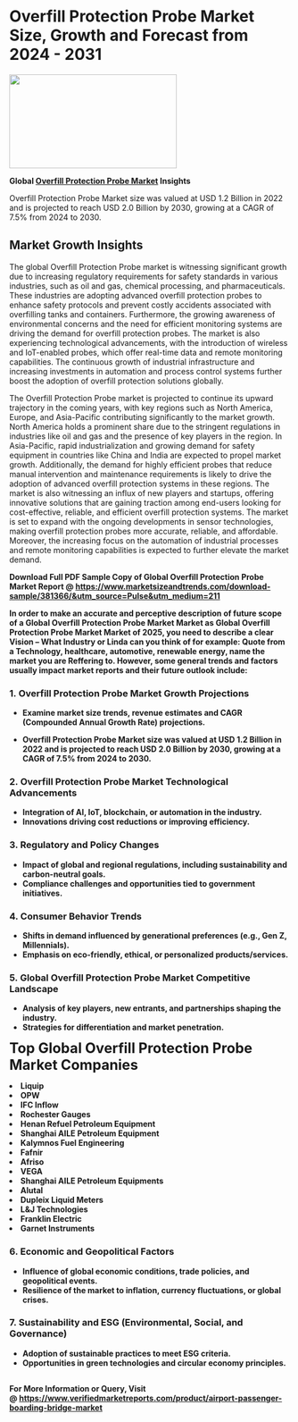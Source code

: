 <H1>Overfill Protection Probe Market Size, Growth and Forecast from 2024 - 2031</H1><img class="aligncenter size-medium wp-image-584254" src="https://thirdeyenews.in/wp-content/uploads/2024/09/Global-Market-Research-300x168.jpeg" alt="" width="300" height="168" /><p><strong>Global&nbsp;<a href="https://www.marketsizeandtrends.com/download-sample/381366/&amp;utm_source=Pulse&amp;utm_medium=211">Overfill Protection Probe Market</a> Insights</strong></p><p>Overfill Protection Probe Market size was valued at USD 1.2 Billion in 2022 and is projected to reach USD 2.0 Billion by 2030, growing at a CAGR of 7.5% from 2024 to 2030.</p><p><h2>Market Growth Insights</h2> <p>The global Overfill Protection Probe market is witnessing significant growth due to increasing regulatory requirements for safety standards in various industries, such as oil and gas, chemical processing, and pharmaceuticals. These industries are adopting advanced overfill protection probes to enhance safety protocols and prevent costly accidents associated with overfilling tanks and containers. Furthermore, the growing awareness of environmental concerns and the need for efficient monitoring systems are driving the demand for overfill protection probes. The market is also experiencing technological advancements, with the introduction of wireless and IoT-enabled probes, which offer real-time data and remote monitoring capabilities. The continuous growth of industrial infrastructure and increasing investments in automation and process control systems further boost the adoption of overfill protection solutions globally.</p> <p><strong></strong></p> <p>The Overfill Protection Probe market is projected to continue its upward trajectory in the coming years, with key regions such as North America, Europe, and Asia-Pacific contributing significantly to the market growth. North America holds a prominent share due to the stringent regulations in industries like oil and gas and the presence of key players in the region. In Asia-Pacific, rapid industrialization and growing demand for safety equipment in countries like China and India are expected to propel market growth. Additionally, the demand for highly efficient probes that reduce manual intervention and maintenance requirements is likely to drive the adoption of advanced overfill protection systems in these regions. The market is also witnessing an influx of new players and startups, offering innovative solutions that are gaining traction among end-users looking for cost-effective, reliable, and efficient overfill protection systems. The market is set to expand with the ongoing developments in sensor technologies, making overfill protection probes more accurate, reliable, and affordable. Moreover, the increasing focus on the automation of industrial processes and remote monitoring capabilities is expected to further elevate the market demand. <p><strong></p><p><span class=""><strong>Download Full PDF Sample Copy of Global Overfill Protection Probe Market Report</strong> @ <a href="https://www.marketsizeandtrends.com/download-sample/381366/&amp;utm_source=Pulse&amp;utm_medium=211" target="_blank">https://www.marketsizeandtrends.com/download-sample/381366/&amp;utm_source=Pulse&amp;utm_medium=211</a></span></p><p>In order to make an accurate and perceptive description of future scope of a Global&nbsp;Overfill Protection Probe Market Market as Global&nbsp;Overfill Protection Probe Market Market of 2025, you need to describe a clear Vision &ndash; What Industry or Linda can you think of for example: Quote from a Technology, healthcare, automotive, renewable energy, name the market you are Reffering to. However, some general trends and factors usually impact market reports and their future outlook include:</p><h3>1.&nbsp;<strong>Overfill Protection Probe Market Growth Projections</strong></h3><ul><li>Examine market size trends, revenue estimates and CAGR (Compounded Annual Growth Rate) projections.</li><li><p>Overfill Protection Probe Market size was valued at USD 1.2 Billion in 2022 and is projected to reach USD 2.0 Billion by 2030, growing at a CAGR of 7.5% from 2024 to 2030.</p></li></ul><h3>2.&nbsp;<strong>Overfill Protection Probe Market Technological Advancements</strong></h3><ul><li>Integration of AI, IoT, blockchain, or automation in the industry.</li><li>Innovations driving cost reductions or improving efficiency.</li></ul><h3>3.&nbsp;<strong>Regulatory and Policy Changes</strong></h3><ul><li>Impact of global and regional regulations, including sustainability and carbon-neutral goals.</li><li>Compliance challenges and opportunities tied to government initiatives.</li></ul><h3>4.&nbsp;<strong>Consumer Behavior Trends</strong></h3><ul><li>Shifts in demand influenced by generational preferences (e.g., Gen Z, Millennials).</li><li>Emphasis on eco-friendly, ethical, or personalized products/services.</li></ul><h3>5.&nbsp;<strong>Global Overfill Protection Probe Market Competitive Landscape</strong></h3><ul><li>Analysis of key players, new entrants, and partnerships shaping the industry.</li><li>Strategies for differentiation and market penetration.</li></ul><p data-pm-slice="1 1 []"><span style="color: inherit; font-family: inherit; font-size: 25px;">Top Global Overfill Protection Probe Market Companies</span></p><div class="" data-test-id=""><p><li>Liquip</li><li> OPW</li><li> IFC Inflow</li><li> Rochester Gauges</li><li> Henan Refuel Petroleum Equipment</li><li> Shanghai AILE Petroleum Equipment</li><li> Kalymnos Fuel Engineering</li><li> Fafnir</li><li> Afriso</li><li> VEGA</li><li> Shanghai AILE Petroleum Equipments</li><li> Alutal</li><li> Dupleix Liquid Meters</li><li> L&J Technologies</li><li> Franklin Electric</li><li> Garnet Instruments</li></p></div><h3>6.&nbsp;<strong>Economic and Geopolitical Factors</strong></h3><ul><li>Influence of global economic conditions, trade policies, and geopolitical events.</li><li>Resilience of the market to inflation, currency fluctuations, or global crises.</li></ul><h3>7.&nbsp;<strong>Sustainability and ESG (Environmental, Social, and Governance)</strong></h3><ul><li>Adoption of sustainable practices to meet ESG criteria.</li><li>Opportunities in green technologies and circular economy principles.</li></ul><h2><strong style="font-size: 14px;">For More Information or Query, Visit @&nbsp;</strong><a style="background-color: #ffffff; font-size: 14px;" href="https://www.marketsizeandtrends.com/report/overfill-protection-probe-market/" target="_blank">https://www.verifiedmarketreports.com/product/airport-passenger-boarding-bridge-market</a></h2>
